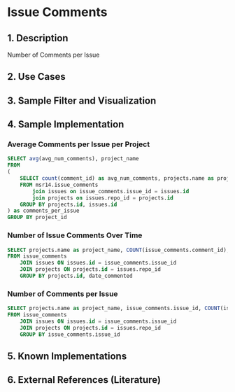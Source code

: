 # Issue Comments

## 1. Description
Number of Comments per Issue

## 2. Use Cases

## 3. Sample Filter and Visualization

## 4. Sample Implementation

### Average Comments per Issue per Project

```SQL
SELECT avg(avg_num_comments), project_name
FROM
(
	SELECT count(comment_id) as avg_num_comments, projects.name as project_name, projects.id as project_id
	FROM msr14.issue_comments
		join issues on issue_comments.issue_id = issues.id
		join projects on issues.repo_id = projects.id
	GROUP BY projects.id, issues.id
) as comments_per_issue
GROUP BY project_id
```

### Number of Issue Comments Over Time

```SQL
SELECT projects.name as project_name, COUNT(issue_comments.comment_id), DATE(issue_comments.created_at) AS date_commented
FROM issue_comments
    JOIN issues ON issues.id = issue_comments.issue_id
    JOIN projects ON projects.id = issues.repo_id
    GROUP BY projects.id, date_commented
```

### Number of Comments per Issue

```SQL
SELECT projects.name as project_name, issue_comments.issue_id, COUNT(issue_comments.comment_id)
FROM issue_comments
    JOIN issues ON issues.id = issue_comments.issue_id
    JOIN projects ON projects.id = issues.repo_id
    GROUP BY issue_comments.issue_id
```

## 5. Known Implementations

## 6. External References (Literature)

